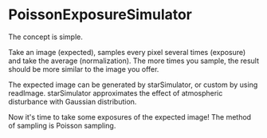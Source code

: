 # PoissonExposureSimulator

The concept is simple. 

Take an image (expected), samples every pixel several times (exposure) and take the average (normalization).
The more times you sample, the result should be more similar to the image you offer. 

The expected image can be generated by starSimulator, or custom by using readImage.
starSimulator approximates the effect of atmospheric disturbance with Gaussian distribution.

Now it's time to take some exposures of the expected image!
The method of sampling is Poisson sampling.
